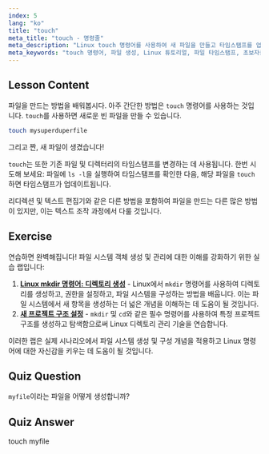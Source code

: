 ```yaml
---
index: 5
lang: "ko"
title: "touch"
meta_title: "touch - 명령줄"
meta_description: "Linux touch 명령어를 사용하여 새 파일을 만들고 타임스탬프를 업데이트하는 방법을 배우세요. 이 초보자 친화적인 가이드는 파일 관리를 이해하는 데 도움이 됩니다."
meta_keywords: "touch 명령어, 파일 생성, Linux 튜토리얼, 파일 타임스탬프, 초보자를 위한 Linux, Linux 가이드, 기본 명령어"
---
```


## Lesson Content

파일을 만드는 방법을 배워봅시다. 아주 간단한 방법은 `touch` 명령어를 사용하는 것입니다. `touch`를 사용하면 새로운 빈 파일을 만들 수 있습니다.

```bash
touch mysuperduperfile
```

그리고 짠, 새 파일이 생겼습니다!

`touch`는 또한 기존 파일 및 디렉터리의 타임스탬프를 변경하는 데 사용됩니다. 한번 시도해 보세요: 파일에 `ls -l`을 실행하여 타임스탬프를 확인한 다음, 해당 파일을 `touch`하면 타임스탬프가 업데이트됩니다.

리디렉션 및 텍스트 편집기와 같은 다른 방법을 포함하여 파일을 만드는 다른 많은 방법이 있지만, 이는 텍스트 조작 과정에서 다룰 것입니다.

## Exercise

연습하면 완벽해집니다! 파일 시스템 객체 생성 및 관리에 대한 이해를 강화하기 위한 실습 랩입니다:

1. **[Linux mkdir 명령어: 디렉토리 생성](https://labex.io/ko/labs/linux-linux-mkdir-command-directory-creating-209739)** - Linux에서 `mkdir` 명령어를 사용하여 디렉토리를 생성하고, 권한을 설정하고, 파일 시스템을 구성하는 방법을 배웁니다. 이는 파일 시스템에서 새 항목을 생성하는 더 넓은 개념을 이해하는 데 도움이 될 것입니다.
2. **[새 프로젝트 구조 설정](https://labex.io/ko/labs/linux-setting-up-a-new-project-structure-387859)** - `mkdir` 및 `cd`와 같은 필수 명령어를 사용하여 특정 프로젝트 구조를 생성하고 탐색함으로써 Linux 디렉토리 관리 기술을 연습합니다.

이러한 랩은 실제 시나리오에서 파일 시스템 생성 및 구성 개념을 적용하고 Linux 명령어에 대한 자신감을 키우는 데 도움이 될 것입니다.

## Quiz Question

`myfile`이라는 파일을 어떻게 생성합니까?

## Quiz Answer

touch myfile